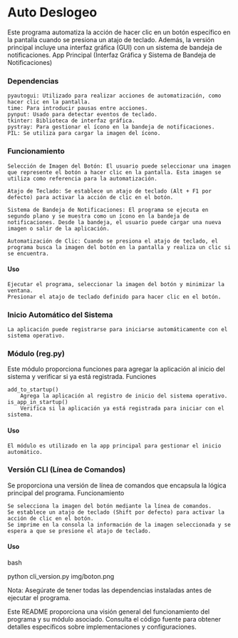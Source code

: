 # Auto Deslogeo

Este programa automatiza la acción de hacer clic en un botón específico en la pantalla cuando se presiona un atajo de teclado. Además, la versión principal incluye una interfaz gráfica (GUI) con un sistema de bandeja de notificaciones.
App Principal (Interfaz Gráfica y Sistema de Bandeja de Notificaciones)
### Dependencias

    pyautogui: Utilizado para realizar acciones de automatización, como hacer clic en la pantalla.
    time: Para introducir pausas entre acciones.
    pynput: Usado para detectar eventos de teclado.
    tkinter: Biblioteca de interfaz gráfica.
    pystray: Para gestionar el ícono en la bandeja de notificaciones.
    PIL: Se utiliza para cargar la imagen del ícono.

### Funcionamiento

    Selección de Imagen del Botón: El usuario puede seleccionar una imagen que represente el botón a hacer clic en la pantalla. Esta imagen se utiliza como referencia para la automatización.

    Atajo de Teclado: Se establece un atajo de teclado (Alt + F1 por defecto) para activar la acción de clic en el botón.

    Sistema de Bandeja de Notificaciones: El programa se ejecuta en segundo plano y se muestra como un ícono en la bandeja de notificaciones. Desde la bandeja, el usuario puede cargar una nueva imagen o salir de la aplicación.

    Automatización de Clic: Cuando se presiona el atajo de teclado, el programa busca la imagen del botón en la pantalla y realiza un clic si se encuentra.

#### Uso

    Ejecutar el programa, seleccionar la imagen del botón y minimizar la ventana.
    Presionar el atajo de teclado definido para hacer clic en el botón.

### Inicio Automático del Sistema

    La aplicación puede registrarse para iniciarse automáticamente con el sistema operativo.

### Módulo (reg.py)

Este módulo proporciona funciones para agregar la aplicación al inicio del sistema y verificar si ya está registrada.
Funciones

    add_to_startup()
        Agrega la aplicación al registro de inicio del sistema operativo.
    is_app_in_startup()
        Verifica si la aplicación ya está registrada para iniciar con el sistema.

#### Uso

    El módulo es utilizado en la app principal para gestionar el inicio automático.

### Versión CLI (Línea de Comandos)

Se proporciona una versión de línea de comandos que encapsula la lógica principal del programa.
Funcionamiento

    Se selecciona la imagen del botón mediante la línea de comandos.
    Se establece un atajo de teclado (Shift por defecto) para activar la acción de clic en el botón.
    Se imprime en la consola la información de la imagen seleccionada y se espera a que se presione el atajo de teclado.

#### Uso

bash

python cli_version.py img/boton.png

Nota: Asegúrate de tener todas las dependencias instaladas antes de ejecutar el programa.

Este README proporciona una visión general del funcionamiento del programa y su módulo asociado. Consulta el código fuente para obtener detalles específicos sobre implementaciones y configuraciones.